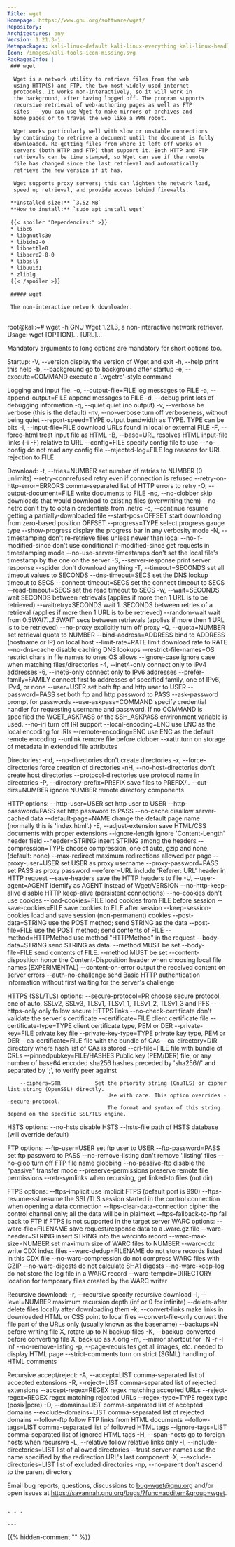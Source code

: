 ```yaml
---
Title: wget
Homepage: https://www.gnu.org/software/wget/
Repository: 
Architectures: any
Version: 1.21.3-1
Metapackages: kali-linux-default kali-linux-everything kali-linux-headless kali-linux-large kali-linux-nethunter kali-tools-802-11 kali-tools-bluetooth kali-tools-exploitation kali-tools-identify kali-tools-information-gathering kali-tools-post-exploitation kali-tools-reporting kali-tools-reverse-engineering kali-tools-social-engineering kali-tools-top10 kali-tools-web kali-tools-wireless 
Icon: /images/kali-tools-icon-missing.svg
PackagesInfo: |
 ### wget
 
  Wget is a network utility to retrieve files from the web
  using HTTP(S) and FTP, the two most widely used internet
  protocols. It works non-interactively, so it will work in
  the background, after having logged off. The program supports
  recursive retrieval of web-authoring pages as well as FTP
  sites -- you can use Wget to make mirrors of archives and
  home pages or to travel the web like a WWW robot.
   
  Wget works particularly well with slow or unstable connections
  by continuing to retrieve a document until the document is fully
  downloaded. Re-getting files from where it left off works on
  servers (both HTTP and FTP) that support it. Both HTTP and FTP
  retrievals can be time stamped, so Wget can see if the remote
  file has changed since the last retrieval and automatically
  retrieve the new version if it has.
   
  Wget supports proxy servers; this can lighten the network load,
  speed up retrieval, and provide access behind firewalls.
 
 **Installed size:** `3.52 MB`  
 **How to install:** `sudo apt install wget`  
 
 {{< spoiler "Dependencies:" >}}
 * libc6 
 * libgnutls30 
 * libidn2-0 
 * libnettle8
 * libpcre2-8-0 
 * libpsl5 
 * libuuid1 
 * zlib1g 
 {{< /spoiler >}}
 
 ##### wget
 
 The non-interactive network downloader.
 
 ```
 root@kali:~# wget -h
 GNU Wget 1.21.3, a non-interactive network retriever.
 Usage: wget [OPTION]... [URL]...
 
 Mandatory arguments to long options are mandatory for short options too.
 
 Startup:
   -V,  --version                   display the version of Wget and exit
   -h,  --help                      print this help
   -b,  --background                go to background after startup
   -e,  --execute=COMMAND           execute a `.wgetrc'-style command
 
 Logging and input file:
   -o,  --output-file=FILE          log messages to FILE
   -a,  --append-output=FILE        append messages to FILE
   -d,  --debug                     print lots of debugging information
   -q,  --quiet                     quiet (no output)
   -v,  --verbose                   be verbose (this is the default)
   -nv, --no-verbose                turn off verboseness, without being quiet
        --report-speed=TYPE         output bandwidth as TYPE.  TYPE can be bits
   -i,  --input-file=FILE           download URLs found in local or external FILE
   -F,  --force-html                treat input file as HTML
   -B,  --base=URL                  resolves HTML input-file links (-i -F)
                                      relative to URL
        --config=FILE               specify config file to use
        --no-config                 do not read any config file
        --rejected-log=FILE         log reasons for URL rejection to FILE
 
 Download:
   -t,  --tries=NUMBER              set number of retries to NUMBER (0 unlimits)
        --retry-connrefused         retry even if connection is refused
        --retry-on-http-error=ERRORS    comma-separated list of HTTP errors to retry
   -O,  --output-document=FILE      write documents to FILE
   -nc, --no-clobber                skip downloads that would download to
                                      existing files (overwriting them)
        --no-netrc                  don't try to obtain credentials from .netrc
   -c,  --continue                  resume getting a partially-downloaded file
        --start-pos=OFFSET          start downloading from zero-based position OFFSET
        --progress=TYPE             select progress gauge type
        --show-progress             display the progress bar in any verbosity mode
   -N,  --timestamping              don't re-retrieve files unless newer than
                                      local
        --no-if-modified-since      don't use conditional if-modified-since get
                                      requests in timestamping mode
        --no-use-server-timestamps  don't set the local file's timestamp by
                                      the one on the server
   -S,  --server-response           print server response
        --spider                    don't download anything
   -T,  --timeout=SECONDS           set all timeout values to SECONDS
        --dns-timeout=SECS          set the DNS lookup timeout to SECS
        --connect-timeout=SECS      set the connect timeout to SECS
        --read-timeout=SECS         set the read timeout to SECS
   -w,  --wait=SECONDS              wait SECONDS between retrievals
                                      (applies if more then 1 URL is to be retrieved)
        --waitretry=SECONDS         wait 1..SECONDS between retries of a retrieval
                                      (applies if more then 1 URL is to be retrieved)
        --random-wait               wait from 0.5*WAIT...1.5*WAIT secs between retrievals
                                      (applies if more then 1 URL is to be retrieved)
        --no-proxy                  explicitly turn off proxy
   -Q,  --quota=NUMBER              set retrieval quota to NUMBER
        --bind-address=ADDRESS      bind to ADDRESS (hostname or IP) on local host
        --limit-rate=RATE           limit download rate to RATE
        --no-dns-cache              disable caching DNS lookups
        --restrict-file-names=OS    restrict chars in file names to ones OS allows
        --ignore-case               ignore case when matching files/directories
   -4,  --inet4-only                connect only to IPv4 addresses
   -6,  --inet6-only                connect only to IPv6 addresses
        --prefer-family=FAMILY      connect first to addresses of specified family,
                                      one of IPv6, IPv4, or none
        --user=USER                 set both ftp and http user to USER
        --password=PASS             set both ftp and http password to PASS
        --ask-password              prompt for passwords
        --use-askpass=COMMAND       specify credential handler for requesting 
                                      username and password.  If no COMMAND is 
                                      specified the WGET_ASKPASS or the SSH_ASKPASS 
                                      environment variable is used.
        --no-iri                    turn off IRI support
        --local-encoding=ENC        use ENC as the local encoding for IRIs
        --remote-encoding=ENC       use ENC as the default remote encoding
        --unlink                    remove file before clobber
        --xattr                     turn on storage of metadata in extended file attributes
 
 Directories:
   -nd, --no-directories            don't create directories
   -x,  --force-directories         force creation of directories
   -nH, --no-host-directories       don't create host directories
        --protocol-directories      use protocol name in directories
   -P,  --directory-prefix=PREFIX   save files to PREFIX/..
        --cut-dirs=NUMBER           ignore NUMBER remote directory components
 
 HTTP options:
        --http-user=USER            set http user to USER
        --http-password=PASS        set http password to PASS
        --no-cache                  disallow server-cached data
        --default-page=NAME         change the default page name (normally
                                      this is 'index.html'.)
   -E,  --adjust-extension          save HTML/CSS documents with proper extensions
        --ignore-length             ignore 'Content-Length' header field
        --header=STRING             insert STRING among the headers
        --compression=TYPE          choose compression, one of auto, gzip and none. (default: none)
        --max-redirect              maximum redirections allowed per page
        --proxy-user=USER           set USER as proxy username
        --proxy-password=PASS       set PASS as proxy password
        --referer=URL               include 'Referer: URL' header in HTTP request
        --save-headers              save the HTTP headers to file
   -U,  --user-agent=AGENT          identify as AGENT instead of Wget/VERSION
        --no-http-keep-alive        disable HTTP keep-alive (persistent connections)
        --no-cookies                don't use cookies
        --load-cookies=FILE         load cookies from FILE before session
        --save-cookies=FILE         save cookies to FILE after session
        --keep-session-cookies      load and save session (non-permanent) cookies
        --post-data=STRING          use the POST method; send STRING as the data
        --post-file=FILE            use the POST method; send contents of FILE
        --method=HTTPMethod         use method "HTTPMethod" in the request
        --body-data=STRING          send STRING as data. --method MUST be set
        --body-file=FILE            send contents of FILE. --method MUST be set
        --content-disposition       honor the Content-Disposition header when
                                      choosing local file names (EXPERIMENTAL)
        --content-on-error          output the received content on server errors
        --auth-no-challenge         send Basic HTTP authentication information
                                      without first waiting for the server's
                                      challenge
 
 HTTPS (SSL/TLS) options:
        --secure-protocol=PR        choose secure protocol, one of auto, SSLv2,
                                      SSLv3, TLSv1, TLSv1_1, TLSv1_2, TLSv1_3 and PFS
        --https-only                only follow secure HTTPS links
        --no-check-certificate      don't validate the server's certificate
        --certificate=FILE          client certificate file
        --certificate-type=TYPE     client certificate type, PEM or DER
        --private-key=FILE          private key file
        --private-key-type=TYPE     private key type, PEM or DER
        --ca-certificate=FILE       file with the bundle of CAs
        --ca-directory=DIR          directory where hash list of CAs is stored
        --crl-file=FILE             file with bundle of CRLs
        --pinnedpubkey=FILE/HASHES  Public key (PEM/DER) file, or any number
                                    of base64 encoded sha256 hashes preceded by
                                    'sha256//' and separated by ';', to verify
                                    peer against
 
        --ciphers=STR           Set the priority string (GnuTLS) or cipher list string (OpenSSL) directly.
                                    Use with care. This option overrides --secure-protocol.
                                    The format and syntax of this string depend on the specific SSL/TLS engine.
 HSTS options:
        --no-hsts                   disable HSTS
        --hsts-file                 path of HSTS database (will override default)
 
 FTP options:
        --ftp-user=USER             set ftp user to USER
        --ftp-password=PASS         set ftp password to PASS
        --no-remove-listing         don't remove '.listing' files
        --no-glob                   turn off FTP file name globbing
        --no-passive-ftp            disable the "passive" transfer mode
        --preserve-permissions      preserve remote file permissions
        --retr-symlinks             when recursing, get linked-to files (not dir)
 
 FTPS options:
        --ftps-implicit                 use implicit FTPS (default port is 990)
        --ftps-resume-ssl               resume the SSL/TLS session started in the control connection when
                                          opening a data connection
        --ftps-clear-data-connection    cipher the control channel only; all the data will be in plaintext
        --ftps-fallback-to-ftp          fall back to FTP if FTPS is not supported in the target server
 WARC options:
        --warc-file=FILENAME        save request/response data to a .warc.gz file
        --warc-header=STRING        insert STRING into the warcinfo record
        --warc-max-size=NUMBER      set maximum size of WARC files to NUMBER
        --warc-cdx                  write CDX index files
        --warc-dedup=FILENAME       do not store records listed in this CDX file
        --no-warc-compression       do not compress WARC files with GZIP
        --no-warc-digests           do not calculate SHA1 digests
        --no-warc-keep-log          do not store the log file in a WARC record
        --warc-tempdir=DIRECTORY    location for temporary files created by the
                                      WARC writer
 
 Recursive download:
   -r,  --recursive                 specify recursive download
   -l,  --level=NUMBER              maximum recursion depth (inf or 0 for infinite)
        --delete-after              delete files locally after downloading them
   -k,  --convert-links             make links in downloaded HTML or CSS point to
                                      local files
        --convert-file-only         convert the file part of the URLs only (usually known as the basename)
        --backups=N                 before writing file X, rotate up to N backup files
   -K,  --backup-converted          before converting file X, back up as X.orig
   -m,  --mirror                    shortcut for -N -r -l inf --no-remove-listing
   -p,  --page-requisites           get all images, etc. needed to display HTML page
        --strict-comments           turn on strict (SGML) handling of HTML comments
 
 Recursive accept/reject:
   -A,  --accept=LIST               comma-separated list of accepted extensions
   -R,  --reject=LIST               comma-separated list of rejected extensions
        --accept-regex=REGEX        regex matching accepted URLs
        --reject-regex=REGEX        regex matching rejected URLs
        --regex-type=TYPE           regex type (posix|pcre)
   -D,  --domains=LIST              comma-separated list of accepted domains
        --exclude-domains=LIST      comma-separated list of rejected domains
        --follow-ftp                follow FTP links from HTML documents
        --follow-tags=LIST          comma-separated list of followed HTML tags
        --ignore-tags=LIST          comma-separated list of ignored HTML tags
   -H,  --span-hosts                go to foreign hosts when recursive
   -L,  --relative                  follow relative links only
   -I,  --include-directories=LIST  list of allowed directories
        --trust-server-names        use the name specified by the redirection
                                      URL's last component
   -X,  --exclude-directories=LIST  list of excluded directories
   -np, --no-parent                 don't ascend to the parent directory
 
 Email bug reports, questions, discussions to <bug-wget@gnu.org>
 and/or open issues at https://savannah.gnu.org/bugs/?func=additem&group=wget.
 ```
 
 - - -
 
---
```

{{% hidden-comment "<!--Do not edit anything above this line-->" %}}
